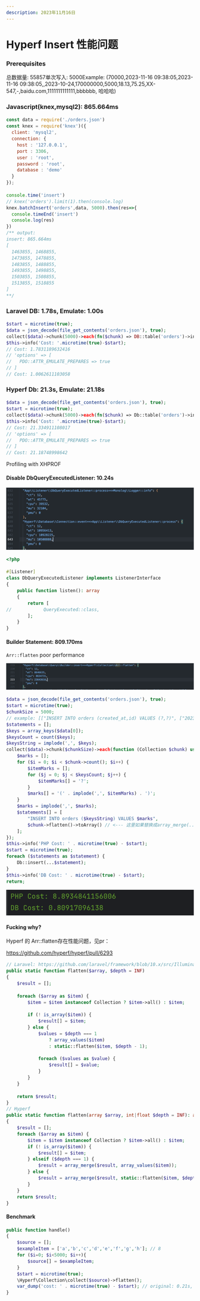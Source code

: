 ```yaml
---
description: 2023年11月16日
---
```


# Hyperf Insert 性能问题

### Prerequisites

总数据量: 55857单次写入: 5000Example: (70000,2023-11-16 09:38:05,2023-11-16 09:38:05,,2023-10-24,170000000,5000,18.13,75.25,XX-547,-,baidu.com,1111111111111,bbbbbb, 哈哈哈)

### Javascript(knex,mysql2): 865.664ms

```javascript
const data = require('./orders.json')
const knex = require('knex')({
  client: 'mysql2',
  connection: {
    host : '127.0.0.1',
    port : 3306,
    user : 'root',
    password : 'root',
    database : 'demo'
  }
});

console.time('insert')
// knex('orders').limit(1).then(console.log)
knex.batchInsert('orders',data, 5000).then(res=>{
  console.timeEnd('insert')
  console.log(res)
})
/** output:
insert: 865.664ms
[
  1463855, 1468855,
  1473855, 1478855,
  1483855, 1488855,
  1493855, 1498855,
  1503855, 1508855,
  1513855, 1518855
]
**/
```

### Laravel DB: 1.78s, Emulate: 1.00s

```php
$start = microtime(true);
$data = json_decode(file_get_contents('orders.json'), true);
collect($data)->chunk(5000)->each(fn($chunk) => DB::table('orders')->insert($chunk->toArray()));
$this->info('Cost: '.microtime(true)-$start);
// Cost: 1.7831189632416
// 'options' => [
//   PDO::ATTR_EMULATE_PREPARES => true
// ]
// Cost: 1.0062611103058
```

### Hyperf Db: 21.3s, Emulate: 21.18s

```php
$data = json_decode(file_get_contents('orders.json'), true);
$start = microtime(true);
collect($data)->chunk(5000)->each(fn($chunk) => Db::table('orders')->insert($chunk->toArray()));
$this->info('Cost: '.microtime(true)-$start);
// Cost: 21.334911108017
// 'options' => [
//   PDO::ATTR_EMULATE_PREPARES => true
// ]
// Cost: 21.18748998642
```

Profiling with XHPROF

#### Disable DbQueryExecutedListener: 10.24s

![image](../assets/image%20(5).png)

```php
<?php

#[Listener]
class DbQueryExecutedListener implements ListenerInterface
{
    public function listen(): array
    {
        return [
//            QueryExecuted::class,
        ];
    }
}
```

#### Builder Statement: 809.170ms

`Arr::flatten` poor performance

![image](../assets/image%20(1)%20(1).png)

```php
$data = json_decode(file_get_contents('orders.json'), true);
$start = microtime(true);
$chunkSize = 5000;
// example: [["INSERT INTO orders (created_at,id) VALUES (?,?)", ["2023-01-01",1]]]
$statements = [];
$keys = array_keys($data[0]);
$keysCount = count($keys);
$keysString = implode(',', $keys);
collect($data)->chunk($chunkSize)->each(function (Collection $chunk) use (&$statements, $keys, $keysCount, $keysString) {
    $marks = [];
    for ($i = 0; $i < $chunk->count(); $i++) {
        $itemMarks = [];
        for ($j = 0; $j < $keysCount; $j++) {
            $itemMarks[] = '?';
        }
        $marks[] = '(' . implode(',', $itemMarks) . ')';
    }
    $marks = implode(',', $marks);
    $statements[] = [
        "INSERT INTO orders ($keysString) VALUES $marks",
        $chunk->flatten()->toArray() // <--- 这里如果替换成array_merge(...$chunk->toArray()) 只需要0.04s
    ];
});
$this->info('PHP Cost: ' . microtime(true) - $start);
$start = microtime(true);
foreach ($statements as $statement) {
    Db::insert(...$statement);
}
$this->info('DB Cost: ' . microtime(true) - $start);
return;
```

![image](../assets/image%20(2)%20(1).png)

#### Fucking why?

Hyperf 的 Arr::flatten存在性能问题，见pr：

https://github.com/hyperf/hyperf/pull/6293

```php
// Laravel: https://github.com/laravel/framework/blob/10.x/src/Illuminate/Collections/Arr.php
public static function flatten($array, $depth = INF)
{
    $result = [];

    foreach ($array as $item) {
        $item = $item instanceof Collection ? $item->all() : $item;

        if (! is_array($item)) {
            $result[] = $item;
        } else {
            $values = $depth === 1
                ? array_values($item)
                : static::flatten($item, $depth - 1);

            foreach ($values as $value) {
                $result[] = $value;
            }
        }
    }

    return $result;
}
// Hyperf
public static function flatten(array $array, int|float $depth = INF): array
{
    $result = [];
    foreach ($array as $item) {
        $item = $item instanceof Collection ? $item->all() : $item;
        if (! is_array($item)) {
            $result[] = $item;
        } elseif ($depth === 1) {
            $result = array_merge($result, array_values($item));
        } else {
            $result = array_merge($result, static::flatten($item, $depth - 1));
        }
    }
    return $result;
}
```

#### Benchmark

```php
public function handle()
{
    $source = [];
    $exampleItem = ['a','b','c','d','e','f','g','h']; // 8
    for ($i=0; $i<5000; $i++){
        $source[] = $exampleItem;
    }
    $start = microtime(true);
    \Hyperf\Collection\collect($source)->flatten();
    var_dump('cost: ' . microtime(true) - $start); // original: 0.21s, now: 0.001s
}
```

